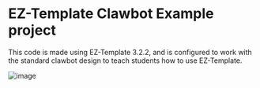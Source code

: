 # EZ-Template Clawbot Example project

This code is made using EZ-Template 3.2.2, and is configured to work with the standard clawbot design to teach students how to use EZ-Template.

![image](https://d2t1xqejof9utc.cloudfront.net/screenshots/pics/2b10a6ffa875f2a1c0f502887333d534/large.png)
